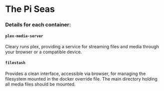 # The Pi Seas

### Details for each container:

#### `plex-media-server`
Cleary runs plex, providing a service for streaming files and media through your browser or a compatible device.

#### `filestash`
Provides a clean interface, accessible via browser, for managing the filesystem mounted in the docker override file. The main directory holding all media files should be mounted.